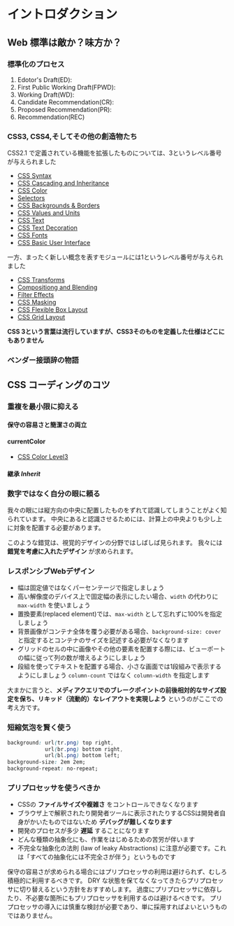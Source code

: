 # イントロダクション

## Web 標準は敵か？味方か？
### 標準化のプロセス
1. Edotor's Draft(ED): 
2. First Public Working Draft(FPWD):
3. Working Draft(WD):
4. Candidate Recommendation(CR):
5. Proposed Recommendation(PR):
6. Recommendation(REC)

### CSS3, CSS4,そしてその他の創造物たち
CSS2.1 で定義されている機能を拡張したものについては、3というレベル番号が与えられました
- [CSS Syntax](https://www.w3.org/TR/css-syntax-3)
- [CSS Cascading and Inheritance](https://www.w3.org/TR/css-cascade-3)
- [CSS Color](https://www.w3.org/TR/css3-color)
- [Selectors](https://www.w3.org/TR/selectors)
- [CSS  Backgrounds & Borders](https://www.w3.org/TR/css3-background)
- [CSS Values and Units](https://www.w3.org/TR/css-values-3)
- [CSS Text](https://www.w3.org/TR/css-text-3)
- [CSS Text Decoration](https://www.w3.org/TR/css-text-decor-3)
- [CSS Fonts](https://www.w3.org/TR/css3-fonts)
- [CSS Basic User Interface](http://www.w3.org/TR/css3-ui)

一方、まったく新しい概念を表すモジュールには1というレベル番号が与えられました
- [CSS Transforms](https://www.w3.org/TR/css-transform-1)
- [Compositiong and Blending](https://www.w3.org/TR/compositiong-1)
- [Filter Effects](https://www.w3.org/filter-effects-1)
- [CSS Masking](https://www.w3.org/TR/css-masking-1)
- [CSS Flexible Box Layout](https://www.w3.org/TR/css-flexbox-1)
- [CSS Grid Layout](https://www.w3.org/TR/css-grid-1)

__CSS 3という言葉は流行していますが、CSS3そのものを定義した仕様はどこにもありません__

### ベンダー接頭辞の物語

## CSS コーディングのコツ
### 重複を最小限に抑える
#### 保守の容易さと簡潔さの両立
#### currentColor
- [CSS Color Level3](https://www.w3.org/TR/css3-color)

#### 継承 _Inherit_
### 数字ではなく自分の眼に頼る
我々の眼には縦方向の中央に配置したものをずれて認識してしまうことがよく知られています。
中央にあると認識させるためには、計算上の中央よりも少し上に対象を配置する必要があります。

このような錯覚は、視覚的デザインの分野ではしばしば見られます。
我々には __錯覚を考慮に入れたデザイン__ が求められます。

### レスポンシブWebデザイン
- 幅は固定値ではなくパーセンテージで指定しましょう
- 高い解像度のデバイス上で固定幅の表示にしたい場合、`width` の代わりに `max-width` を使いましょう
- 置換要素(replaced element)では、`max-width` として忘れずに100%を指定しましょう
- 背景画像がコンテナ全体を覆う必要がある場合、`background-size: cover` と指定するとコンテナのサイズを記述する必要がなくなります
- グリッドのセルの中に画像やその他の要素を配置する際には、ビューポートの幅に従って列の数が増えるようにしましょう
- 段組を使ってテキストを配置する場合、小さな画面では1段組みで表示するようにしましょう `column-count` ではなく `column-width` を指定します

大まかに言うと、__メディアクエリでのブレークポイントの前後相対的なサイズ設定を保ち、リキッド（流動的）なレイアウトを実現しよう__ というのがここでの考え方です。

### 短縮気泡を賢く使う
```css
background: url(tr.png) top right,
            url(br.png) bottom right,
            url(bl.png) bottom left;
background-size: 2em 2em;
background-repeat: no-repeat;
```

### プリプロセッサを使うべきか
- CSSの __ファイルサイズや複雑さ__ をコントロールできなくなります
- ブラウザ上で解釈されたり開発者ツールに表示されたりするCSSは開発者自身がかいたものではないため __デバッグが難しくなります__ 
- 開発のプロセスが多少 __遅延__ することになります
- どんな種類の抽象化にも、作業をはじめるための苦労が伴います
- 不完全な抽象化の法則 (law of leaky Abstractions) に注意が必要です。これは「すべての抽象化には不完全さが伴う」というものです

保守の容易さが求められる場合にはプリプロセッサの利用は避けられず、むしろ積極的に利用するべきです。
DRY な状態を保てなくなってきたらプリプロセッサに切り替えるという方針をおすすめします。
過度にプリプロセッサに依存したり、不必要な箇所にもプリプロセッサを利用するのは避けるべきです。
プリプロセッサの導入には慎重な検討が必要であり、単に採用すればよいというものではありません。
